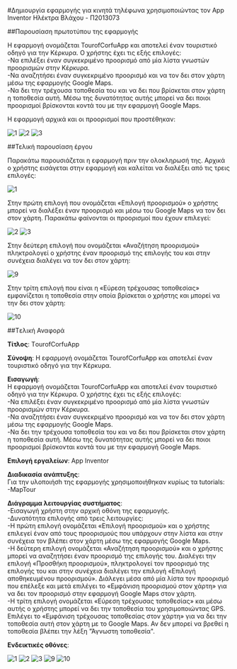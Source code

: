 #Δημιουργία εφαρμογής για κινητά τηλέφωνα χρησιμοποιώντας τον App Inventor
Ηλέκτρα Βλάχου - Π2013073

##Παρουσίαση πρωτοτύπου της εφαρμογής

Η εφαρμογή ονομάζεται TourofCorfuApp και αποτελεί έναν τουριστικό οδηγό για την Κέρκυρα. Ο χρήστης έχει τις εξής επιλογές:                             
-Να επιλέξει έναν συγκεκριμένο προορισμό από μία λίστα γνωστών προορισμών στην Κέρκυρα.  
-Να αναζητήσει έναν συγκεκριμένο προορισμό και να τον δει στον χάρτη μέσω της εφαρμογής Google Maps.      
-Να δει την τρέχουσα τοποθεσία του και να δει που βρίσκεται στον χάρτη η τοποθεσία αυτή. Μέσω της δυνατότητας αυτής μπορεί να δει ποιοι προορισμοί βρίσκονται κοντά του με την εφαρμογή Google Maps.

Η εφαρμογή αρχικά και οι προορισμοί που προστέθηκαν:

![1](https://cloud.githubusercontent.com/assets/17161099/15144840/a7a7873e-16ba-11e6-9c13-fddad02c4d88.JPG)
![2](https://cloud.githubusercontent.com/assets/17161099/15100559/ad880f36-157d-11e6-8abc-2a25e932aefc.JPG)
![3](https://cloud.githubusercontent.com/assets/17161099/15100560/ad8ae4e0-157d-11e6-95d1-33487c63cfc8.JPG)

##Τελική παρουσίαση έργου

Παρακάτω παρουσιάζεται η εφαρμογή πριν την ολοκληρωσή της. Αρχικά ο χρήστης εισάγεται στην εφαρμογή και καλείται να διαλέξει από τις τρεις επιλογές:

![1](https://cloud.githubusercontent.com/assets/17161099/15144840/a7a7873e-16ba-11e6-9c13-fddad02c4d88.JPG)

Στην πρώτη επιλογή που ονομάζεται «Επιλογή προορισμού» ο χρήστης μπορεί να διαλέξει έναν προορισμό και μέσω του Google Maps να τον δει στον χάρτη. Παρακάτω φαίνονται οι προορισμοί που έχουν επιλεγεί:

![2](https://cloud.githubusercontent.com/assets/17161099/15100559/ad880f36-157d-11e6-8abc-2a25e932aefc.JPG)
![3](https://cloud.githubusercontent.com/assets/17161099/15100560/ad8ae4e0-157d-11e6-95d1-33487c63cfc8.JPG)

Στην δεύτερη επιλογή που ονομάζεται «Αναζήτηση προορισμού» πληκτρολογεί ο χρήστης έναν προορισμό της επιλογής του και στην συνέχεια διαλέγει να τον δει στον χάρτη:

![9](https://cloud.githubusercontent.com/assets/17161099/15249431/2097548e-1928-11e6-99f7-2971e5597ed7.JPG)

Στην τρίτη επιλογή που είναι η «Εύρεση τρέχουσας τοποθεσίας» εμφανίζεται η τοποθεσία στην οποία βρίσκεται ο χρήστης και μπορεί να την δει στον χάρτη:

![10](https://cloud.githubusercontent.com/assets/17161099/15249436/25833896-1928-11e6-88ae-39317363dc74.JPG)

##Tελική Αναφορά

**Τίτλος**: ΤourofCorfuApp

**Σύνοψη**: Η εφαρμογή ονομάζεται TourofCorfuApp και αποτελεί έναν τουριστικό οδηγό για την Κέρκυρα. 

**Eισαγωγή**:                                                                                                                   
Η εφαρμογή ονομάζεται TourofCorfuApp και αποτελεί έναν τουριστικό οδηγό για την Κέρκυρα. Ο χρήστης έχει τις εξής επιλογές:                             
-Να επιλέξει έναν συγκεκριμένο προορισμό από μία λίστα γνωστών προορισμών στην Κέρκυρα.  
-Να αναζητήσει έναν συγκεκριμένο προορισμό και να τον δει στον χάρτη μέσω της εφαρμογής Google Maps.      
-Να δει την τρέχουσα τοποθεσία του και να δει που βρίσκεται στον χάρτη η τοποθεσία αυτή. Μέσω της δυνατότητας αυτής μπορεί να δει ποιοι προορισμοί βρίσκονται κοντά του με την εφαρμογή Google Maps.


**Eπιλογή εργαλείων**: App Inventor

**Διαδικασία ανάπτυξης**:                                                                                                      
Για την υλοποιήσh της εφαρμογής χρησιμοποιήθηκαν κυρίως τα tutorials:                                                          
-MapTour


**Διάγραμμα λειτουργίας συστήματος**:                                                                                           
-Εισαγωγή χρήστη στην αρχική οθόνη της εφαρμογής.                                                                               
-Δυνατότητα επιλογής από τρεις λειτουργίες:                                                                                      
 -Η πρώτη επιλογή ονομάζεται «Επιλογή προορισμού» και ο χρήστης επιλεγεί έναν από τους προορισμούς που υπάρχουν στην λίστα και στην συνέχεια τον βλέπει στον χάρτη μέσω της εφαρμογής Google Maps.                                                            
 -H δεύτερη επιλογή ονομάζεται «Αναζήτηση προορισμού» και ο χρήστης μπορεί να αναζητήσει έναν προορισμό της επιλογής του.
 Διαλέγει την επιλογή «Προσθήκη προορισμού», πληκτρολογεί τον προορισμό της επιλογής του και στην συνέχεια διαλέγει την επιλογή «Επιλογή αποθηκευμένου προορισμού». Διάλεγει μέσα από μία λίστα τον προορισμό που επέλεξε και μετά επιλέγει το «Εμφάνιση προορισμού στον χάρτη» για να δει τον προορισμό στην εφαρμογή Google Maps στον χάρτη.                                          
 -Η τρίτη επιλογή ονομάζεται «Εύρεση τρέχουσας τοποθεσίας» και μέσω αυτής ο χρήστης μπορεί να δει την τοποθεσία του χρησιμοποιώντας GPS. Επιλέγει το «Εμφάνιση τρέχουσας τοποθεσίας στον χάρτη» για να δει την τοποθεσία αυτή στον χάρτη με το Google Maps. Αν δεν μπορεί να βρεθεί η τοποθεσία βλέπει την λέξη "Άγνωστη τοποθεσία".

**Ενδεικτικές οθόνες**:

![1](https://cloud.githubusercontent.com/assets/17161099/15144840/a7a7873e-16ba-11e6-9c13-fddad02c4d88.JPG)
![2](https://cloud.githubusercontent.com/assets/17161099/15100559/ad880f36-157d-11e6-8abc-2a25e932aefc.JPG)
![3](https://cloud.githubusercontent.com/assets/17161099/15100560/ad8ae4e0-157d-11e6-95d1-33487c63cfc8.JPG)
![9](https://cloud.githubusercontent.com/assets/17161099/15249431/2097548e-1928-11e6-99f7-2971e5597ed7.JPG)
![10](https://cloud.githubusercontent.com/assets/17161099/15249436/25833896-1928-11e6-88ae-39317363dc74.JPG)
